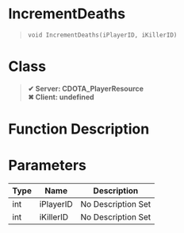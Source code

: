# IncrementDeaths
> `void IncrementDeaths(iPlayerID, iKillerID)`
# Class
> __✔ Server: CDOTA_PlayerResource__  
> __✖ Client: undefined__  
# Function Description

# Parameters
Type|Name|Description
--|--|--
int|iPlayerID|No Description Set
int|iKillerID|No Description Set
